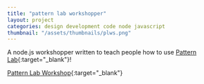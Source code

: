 ```yaml
---
title: "pattern lab workshopper"
layout: project
categories: design development code node javascript
thumbnail: "/assets/thumbnails/plws.png"
---
```


A node.js workshopper written to teach people how to use [Pattern Lab](http://patternlab.io){:target="_blank"}!

[Pattern Lab Workshop](https://github.com/tjheffner/pattern-lab-workshop){:target="_blank"}
